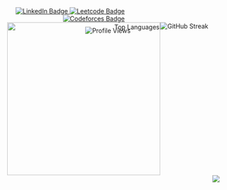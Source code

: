 

<div align="right" style="position: relative; text-align: center;">
        <!-- Profile view badge -->
        <span style="position: absolute; top: 100%; left: 50%; transform: translateX(-50%); margin-top: 10px;">
                <img src="https://komarev.com/ghpvc/?username=million-t&style=flat-square&color=blue" alt="Profile Views"/>
        </span>
        <!-- Social badges -->
        <div id="badges" align="right" style="width: 290px;">
            <a href="https://www.linkedin.com/in/million-tolessa/">
                <img src="https://img.shields.io/badge/LinkedIn-blue?style=for-the-badge&logo=linkedin&logoColor=white" alt="LinkedIn Badge"/>
            </a>
            <a href="https://leetcode.com/Million_/">
                <img src="https://img.shields.io/badge/Leetcode-black?style=for-the-badge&logo=leetcode&logoColor=yellow" alt="Leetcode Badge" />
            </a>
            <a href="https://codeforces.com/profile/sterlin">
                <img src="https://img.shields.io/badge/Codeforces-white?style=for-the-badge&logo=codeforces&logoColor=blue" alt="Codeforces Badge"/>
            </a>
        </div>
</div>


<div align="right" style="display: flex; justify-content: center;">
    <!-- Left image -->
    <img src="https://github-readme-stats.vercel.app/api/top-langs/?username=million-t&layout=compact&theme=dracula" width="345"  alt="Top Languages" />
    <!-- Right content with black background -->
     <img src="http://github-readme-streak-stats.herokuapp.com?user=million-t&theme=dracula"  alt="GitHub Streak" />    
</div>
<div align="right" >
        <img src="https://github-readme-activity-graph.vercel.app/graph?username=million-t&theme=github-compact" />
</div>
 <!-- 
<div align="right" style="display: flex; justify-content: center; gap: 0px; width: 640;">
  <img src="https://leetcode.card.workers.dev/Million_?theme=dark&font=baloo&&extension=activity"   height="320"/>
  <img src="https://codeforces-readme-stats.vercel.app/api/card?username=sterlin&theme=dark_lc&disable_animations=false&show_icons=true&force_username=false" width="420"/>
</div>
-->
